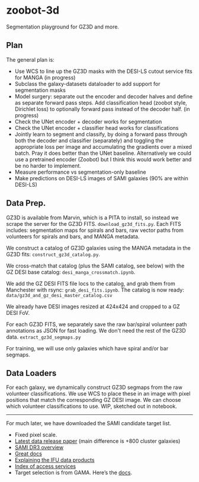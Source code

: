 # zoobot-3d

Segmentation playground for GZ3D and more.

## Plan

The general plan is:

* Use WCS to line up the GZ3D masks with the DESI-LS cutout service fits for MANGA (in progress)
* Subclass the galaxy-datasets dataloader to add support for segmentation masks
* Model surgery: separate out the encoder and decoder halves and define as separate forward pass steps. Add classification head (zoobot style, Dirichlet loss) to optionally forward pass instead of the decoder half. (in progress)
* Check the UNet encoder + decoder works for segmentation
* Check the UNet encoder + classifier head works for classifications
* Jointly learn to segment and classify, by doing a forward pass through both the decoder and classifier (separately) and toggling the appropriate loss per image and accumulating the gradients over a mixed batch. Pray it does better than the UNet baseline. Alternatively we could use a pretrained encoder (Zoobot) but I think this would work better and be no harder to implement.
* Measure performance vs segmentation-only baseline
* Make predictions on DESI-LS images of SAMI galaxies (90% are within DESI-LS)

## Data Prep.

GZ3D is available from Marvin, which is a PITA to install, so instead we scrape the server for the GZ3D FITS. `download_gz3d_fits.py`.
Each FITS includes: segmentation maps for spirals and bars, raw vector paths from volunteers for spirals and bars, and MANGA metadata.

We construct a catalog of GZ3D galaxies using the MANGA metadata in the GZ3D fits: `construct_gz3d_catalog.py`.

We cross-match that catalog (plus the SAMI catalog, see below) with the GZ DESI base catalog: `desi_manga_crossmatch.ipynb`.

We add the GZ DESI FITS file locs to the catalog, and grab them from Manchester with rsync: `grab_desi_fits.ipynb`. The catalog is now ready: `data/gz3d_and_gz_desi_master_catalog.csv`

We already have DESI images resized at 424x424 and cropped to a GZ DESI FoV.

For each GZ3D FITS, we separately save the raw bar/spiral volunteer path annotations as JSON for fast loading. We don't need the rest of the GZ3D data. `extract_gz3d_segmaps.py`

For training, we will use only galaxies which have spiral and/or bar segmaps.

## Data Loaders

For each galaxy, we dynamically construct GZ3D segmaps from the raw volunteer classifications. We use WCS to place these in an image with pixel positions that match the corresponding GZ DESI image. We can choose which volunteer classifications to use. WIP, sketched out in notebook.

---


For much later, we have downloaded the SAMI candidate target list.

* Fixed pixel scale.
* [Latest data release paper](https://academic.oup.com/mnras/article/505/1/991/6123881) (main difference is +800 cluster galaxies)
* [SAMI DR3 overview](http://www.sami-survey.org/node/902)
* [Great docs](https://docs.datacentral.org.au/sami/data-release-3/)
* [Explaining the IFU data products](https://docs.datacentral.org.au/sami/data-release-3/core-data-products/)
* [Index of access services](https://datacentral.org.au/services/)
* Target selection is from GAMA. Here’s the [docs](https://docs.datacentral.org.au/sami/data-release-3/input-and-photometric-catalogues/).
